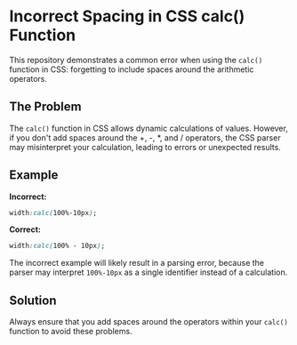# Incorrect Spacing in CSS calc() Function

This repository demonstrates a common error when using the `calc()` function in CSS: forgetting to include spaces around the arithmetic operators.

## The Problem
The `calc()` function in CSS allows dynamic calculations of values. However, if you don't add spaces around the +, -, *, and / operators, the CSS parser may misinterpret your calculation, leading to errors or unexpected results.

## Example
**Incorrect:**
```css
width:calc(100%-10px);
```
**Correct:**
```css
width:calc(100% - 10px);
```

The incorrect example will likely result in a parsing error, because the parser may interpret `100%-10px` as a single identifier instead of a calculation.

## Solution
Always ensure that you add spaces around the operators within your `calc()` function to avoid these problems.